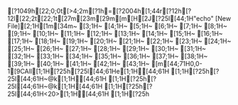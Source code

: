 [?1049h[22;0;0t[>4;2m[?1h=[?2004h[1;44r[?12h[?12l[22;2t[22;1t[27m[23m[29m[m[H[2J[?25l[44;1H"echo" [New File][2;1H[1m[34m~                                                                                       [3;1H~                                                                                       [4;1H~                                                                                       [5;1H~                                                                                       [6;1H~                                                                                       [7;1H~                                                                                       [8;1H~                                                                                       [9;1H~                                                                                       [10;1H~                                                                                       [11;1H~                                                                                       [12;1H~                                                                                       [13;1H~                                                                                       [14;1H~                                                                                       [15;1H~                                                                                       [16;1H~                                                                                       [17;1H~                                                                                       [18;1H~                                                                                       [19;1H~                                                                                       [20;1H~                                                                                       [21;1H~                                                                                       [22;1H~                                                                                       [23;1H~                                                                                       [24;1H~                                                                                       [25;1H~                                                                                       [26;1H~                                                                                       [27;1H~                                                                                       [28;1H~                                                                                       [29;1H~                                                                                       [30;1H~                                                                                       [31;1H~                                                                                       [32;1H~                                                                                       [33;1H~                                                                                       [34;1H~                                                                                       [35;1H~                                                                                       [36;1H~                                                                                       [37;1H~                                                                                       [38;1H~                                                                                       [39;1H~                                                                                       [40;1H~                                                                                       [41;1H~                                                                                       [42;1H~                                                                                       [43;1H~                                                                                       [m[44;71H0,0-1[9CAll[1;1H[?25h[?25l[44;61He[1;1H[44;61H [1;1H[?25h[?25l[44;61H~@k[1;1H[44;61H   [1;1H[?25h[?25l[44;61H~@k[1;1H[44;61H   [1;1H[?25h[?25l[44;61H<20>[1;1H[44;61H    [1;1H[?25h